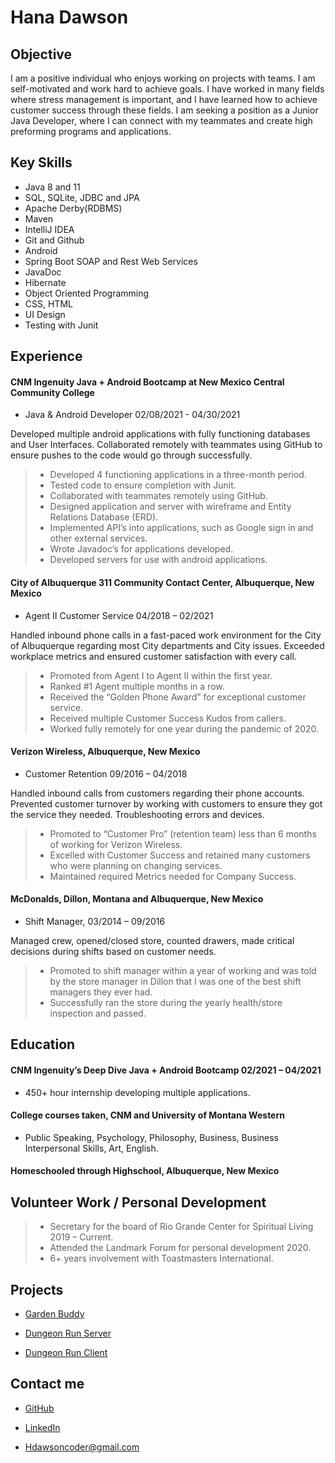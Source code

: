 # Hana Dawson

## Objective

I am a positive individual who enjoys working on projects with teams. 
I am self-motivated and work hard to achieve goals. 
I have worked in many fields where stress management is important, and I have learned how to achieve customer success through these fields. 
I am seeking a position as a Junior Java Developer, where I can connect with my teammates and create high preforming programs and applications.

## Key Skills

* Java 8 and 11
* SQL, SQLite, JDBC and JPA
* Apache Derby(RDBMS)
* Maven
* IntelliJ IDEA 
* Git and Github
* Android
* Spring Boot SOAP and Rest Web Services
* JavaDoc
* Hibernate
* Object Oriented Programming
* CSS, HTML
* UI Design
* Testing with Junit

## Experience

#### CNM Ingenuity Java + Android Bootcamp at New Mexico Central Community College
* Java & Android Developer 02/08/2021 - 04/30/2021

Developed multiple android applications with fully functioning databases and User Interfaces. Collaborated remotely with teammates using GitHub to ensure pushes to the code would go through successfully. 

> * Developed 4 functioning applications in a three-month period.
> * Tested code to ensure completion with Junit.
> * Collaborated with teammates remotely using GitHub.
> * Designed application and server with wireframe and Entity Relations Database (ERD).
> * Implemented API’s into applications, such as Google sign in and other external services.
> * Wrote Javadoc’s for applications developed.
> * Developed servers for use with android applications.

#### City of Albuquerque 311 Community Contact Center, Albuquerque, New Mexico
* Agent II Customer Service 04/2018 – 02/2021

Handled inbound phone calls in a fast-paced work environment for the City of Albuquerque regarding 
most City departments and City issues. Exceeded workplace metrics and ensured customer satisfaction 
with every call.
> * Promoted from Agent I to Agent II within the first year. 
> * Ranked #1 Agent multiple months in a row.
> * Received the “Golden Phone Award” for exceptional customer service.
> * Received multiple Customer Success Kudos from callers.
> * Worked fully remotely for one year during the pandemic of 2020.

#### Verizon Wireless, Albuquerque, New Mexico
* Customer Retention 09/2016 – 04/2018

Handled inbound calls from customers regarding their phone accounts. Prevented customer turnover by working with customers to ensure they got the service they needed. Troubleshooting errors and devices.
> *	Promoted to “Customer Pro” (retention team) less than 6 months of working for Verizon Wireless.
> * Excelled with Customer Success and retained many customers who were planning on changing services.
> * Maintained required Metrics needed for Company Success.

#### McDonalds, Dillon, Montana and Albuquerque, New Mexico
* Shift Manager, 03/2014 – 09/2016

Managed crew, opened/closed store, counted drawers, made critical decisions during shifts based on 
customer needs.
> * Promoted to shift manager within a year of working and was told by the store manager in Dillon that I was one of the best shift managers they ever had.
> * Successfully ran the store during the yearly health/store inspection and passed.


## Education

#### CNM Ingenuity’s Deep Dive Java + Android Bootcamp 02/2021 – 04/2021
* 450+ hour internship developing multiple applications.

#### College courses taken, CNM and University of Montana Western
* Public Speaking, Psychology, Philosophy, Business, Business Interpersonal Skills, Art, English.

#### Homeschooled through Highschool, Albuquerque, New Mexico

## Volunteer Work / Personal Development
> * Secretary for the board of Rio Grande Center for Spiritual Living 2019 – Current.
> * Attended the Landmark Forum for personal development 2020.
> * 6+ years involvement with Toastmasters International.


## Projects

* [Garden Buddy](https://github.com/ddc-java-12/personal-android-project-HDawson-coder)

* [Dungeon Run Server](https://github.com/dungeon-run/dungeon-run-service)

* [Dungeon Run Client](https://github.com/dungeon-run/dungeon-run-client)

## Contact me

* [GitHub](https://github.com/HDawson-coder)

* [LinkedIn](https://www.linkedin.com/in/hana-d-57270b205/)

* Hdawsoncoder@gmail.com
